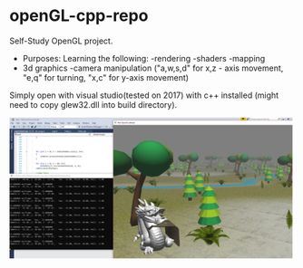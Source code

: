 # openGL-cpp-repo
Self-Study OpenGL project.


- Purposes: Learning the following:
-rendering
-shaders
-mapping
- 3d graphics
-camera manipulation ("a,w,s,d" for x,z - axis movement, "e,q" for turning, "x,c" for y-axis movement)

Simply open with visual studio(tested on 2017) with c++ installed (might need to copy glew32.dll into build directory). 

<img src="screenshots/1.png"/>
